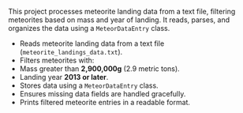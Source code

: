 

This project processes meteorite landing data from a text file, filtering meteorites based on mass and year of landing. 
It reads, parses, and organizes the data using a `MeteorDataEntry` class.

- Reads meteorite landing data from a text file (`meteorite_landings_data.txt`).
- Filters meteorites with:
- Mass greater than **2,900,000g** (2.9 metric tons).
- Landing year **2013 or later**.
- Stores data using a `MeteorDataEntry` class.
- Ensures missing data fields are handled gracefully.
- Prints filtered meteorite entries in a readable format.

